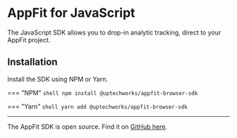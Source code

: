 # AppFit for JavaScript

The JavaScript SDK allows you to drop-in analytic tracking, direct to your AppFit project.

## Installation

Install the SDK using NPM or Yarn.

=== "NPM"
`shell
    npm install @uptechworks/appfit-browser-sdk
    `

=== "Yarn"
`shell
    yarn add @uptechworks/appfit-browser-sdk
    `

---

The AppFit SDK is open source. Find it on [GitHub here](https://github.com/uptech/appfit-javascript-sdk).
